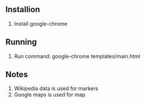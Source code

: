 Installion
---
1) Install google-chrome


Running
---
1) Run command: google-chrome templates/main.html

Notes
---
1) Wikipedia data is used for markers
2) Google maps is used for map

